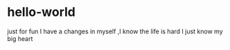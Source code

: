 # hello-world
just for fun
I have a changes in myself ,I know the life is hard 
I just know my big heart
